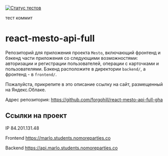 [![Статус тестов](../../actions/workflows/tests.yml/badge.svg)](../../actions/workflows/tests.yml)


тест коммит

# react-mesto-api-full
Репозиторий для приложения проекта `Mesto`, включающий фронтенд и бэкенд части приложения со следующими возможностями: авторизации и регистрации пользователей, операции с карточками и пользователями. Бэкенд расположите в директории `backend/`, а фронтенд - в `frontend/`.

Пожалуйста, прикрепите в это описание ссылку на сайт, размещенный на Яндекс.Облаке.

Адрес репозитория: https://github.com/forgohill/react-mesto-api-full-gha

## Ссылки на проект

IP 84.201.131.48

Frontend https://marlo.students.nomoreparties.co

Backend https://api.marlo.students.nomoreparties.co
